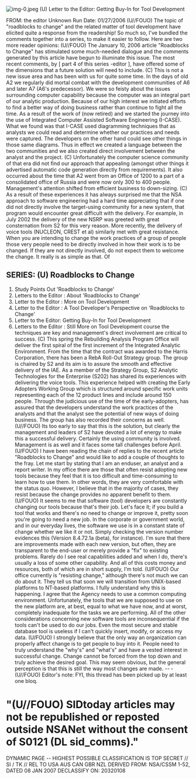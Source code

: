 ![img-0.jpeg](img-0.jpeg)
(U) Letter to the Editor: Getting Buy-In for Tool Development

FROM: the editor
Unknown
Run Date: 01/27/2006
(U//FOUO) The topic of "roadblocks to change" and the related matter of tool development have elicited quite a response from the readership! So much so, I've bundled the comments together into a series, to make it easier to follow. Here are two more reader opinions:
(U//FOUO) The January 10, 2006 article "Roadblocks to Change" has stimulated some much-needed dialogue and the comments generated by this article have begun to illuminate this issue. The most recent comments, by [ part 4 of this series -editor ], have offered some of the dimensions that a future solution will need to include.
(C) This is not a new issue area and has been with us for quite some time. In the days of old A2 we regularly did mortal combat with the development communities of A6 and later A7 (A6's predecessor). We were so feisty about the issues surrounding computer capability because the computer was an integral part of our analytic production. Because of our high interest we initiated efforts to find a better way of doing business rather than continue to fight all the time. As a result of the work of (now retired) and we started the journey into the use of Integrated Computer Assisted Software Engineering (I-CASE). What we found was that I-CASE used diagramming techniques that as analysts we could read and determine whether our practices and needs were captured. The developers on the other hand could see other things in those same diagrams. Thus in effect we created a language between the two communities and we also created direct involvement between the analyst and the project.
(C) Unfortunately the computer science community of that era did not find our approach that appealing (amongst other things it advertised automatic code generation directly from requirements). It also occurred about the time that A2 went from an Office of 1200 to a part of a consolidated office of Russia and were now only 300 to 400 people. Management's attention shifted from efficient business to down-sizing.
(C) As a result of these experiences it has always surprised me that the NSA approach to software engineering had a hard time appreciating that if one did not directly involve the target-using community for a new system, that program would encounter great difficult with the delivery. For example, in July 2002 the delivery of the new NSRP was greeted with great consternation from S2 for this very reason. More recently, the delivery of voice tools (NUCLEON, CREST et al) similarly met with great resistance. When you are intending to change the work practices of a group of people those very people need to be directly involved in how their work is to be changed. If they are not directly involved, do not expect them to welcome the change. It really is as simple as that. Of

## SERIES: (U) Roadblocks to Change

1. Study Points Out 'Roadblocks to Change'
2. Letters to the Editor : About 'Roadblocks to Change'
3. Letter to the Editor : More on Tool Development
4. Letter to the Editor : A Tool Developer's Perspective on 'Roadblocks to Change'
5. Letter to the Editor: Getting Buy-In for Tool Development
6. Letters to the Editor : Still More on Tool Development
course the techniques are key and management's direct involvement are critical to success.
(C) This spring the Rebuilding Analysis Program Office will deliver the first spiral of the first increment of the Integrated Analytic Environment. From the time that the contract was awarded to the Harris Corporation, there has been a RebA Roll-Out Strategy group. The group is chaired by S2 and its aim is to assure the smooth and effective delivery of the IAE. As a member of the Strategy Group, S2 Analytic Technologies for the Enterprise (S202) has shared its experiences with delivering the voice tools. This experience helped with creating the Early Adopters Working Group which is structured around specific work units representing each of the 12 product lines and include around 150 people. Through the judicious use of the time of the early-adopters, has assured that the developers understand the work practices of the analysts and that the analyst see the potential of new ways of doing business. The group has also recorded their concerns as well.
(U//FOUO) Its too early to say that this is the solution, but clearly the management and leaders of S2 have devoted a lot of energy to make this a successful delivery. Certainly the using community is involved. Management is as well and it faces some tall challenges before April.
(U/FOUO) I have been reading the chain of replies to the recent article "Roadblocks to Change" and would like to add a couple of thoughts to the fray. Let me start by stating that I am an enduser, an analyst and a report writer. In my office there are those that often resist adopting new tools because they feel that it is too difficult and time-consuming to learn how to use them. In other words, they are very comfortable with the status quo. However, I believe that in the majority of cases, they resist because the change provides no apparent benefit to them.
(U/FOUO) It seems to me that software (tool) developers are constantly changing our tools because that's their job. Let's face it; if you build a tool that works and there's no need to change or improve it, pretty soon you're going to need a new job. In the corporate or government world, and in our everyday lives, the software we use is in a constant state of change whether we like it or not. Simply checking the version number evidences this (Version 8.4.72.1a (beta), for instance). I'm sure that there are improvements made with each new version, but often, they are transparent to the end-user or merely provide a "fix" to existing problems. Rarely do I see real capabilities added and when I do, there's usually a loss of some other capability. And all of this costs money and resources, both of which are in short supply, I'm told.
(U/FOUO) Our office currently is "resisting change," although there's not much we can do about it. They tell us that soon we will transition from UNIX-based platforms to NT-based platforms. I fully understand why this is happening. I agree that the Agency needs to use a common computing environment. Unfortunately, the tools that we are supposed to use on the new platform are, at best, equal to what we have now, and at worst, completely inadequate for the tasks we are performing. All of the other considerations concerning new software tools are inconsequential if the tools can't be used to do our jobs. Even the most secure and stable database tool is useless if I can't quickly insert, modify, or
access my data.
(U/FOUO) I strongly believe that the only way an organization can properly affect change is to get people to buy into it. People need to truly understand the "why's" and "what's" and have a vested interest in successful change. Change cannot be forced from the top down and truly achieve the desired goal. This may seem obvious, but the general perception is that this is still the way most changes are made.
-- $\square$
(U//FOUO) Editor's note: FYI, this thread has been picked up by at least one bloq.

# "(U//FOUO) SIDtoday articles may not be republished or reposted outside NSANet without the consent of S0121 (DL sid_comms)." 

DYNAMIC PAGE -- HIGHEST POSSIBLE CLASSIFICATION IS TOP SECRET // SI / TK // REL TO USA AUS CAN GBR NZL DERIVED FROM: NSA/CSSM 1-52, DATED 08 JAN 2007 DECLASSIFY ON: 20320108
